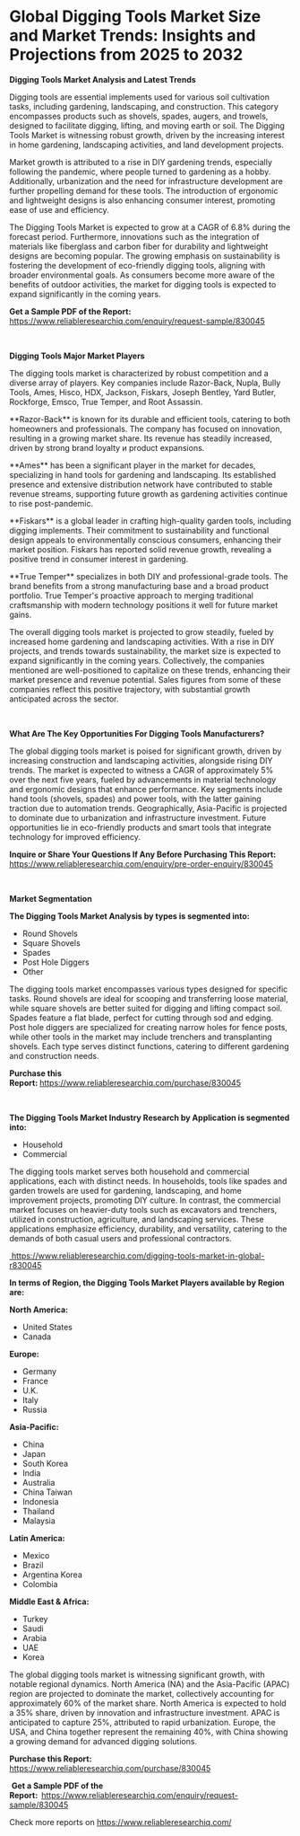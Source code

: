 <p><h1>Global Digging Tools Market Size and Market Trends: Insights and Projections from 2025 to 2032</h1></p><p><strong>Digging Tools Market Analysis and Latest Trends</strong></p>
<p><p>Digging tools are essential implements used for various soil cultivation tasks, including gardening, landscaping, and construction. This category encompasses products such as shovels, spades, augers, and trowels, designed to facilitate digging, lifting, and moving earth or soil. The Digging Tools Market is witnessing robust growth, driven by the increasing interest in home gardening, landscaping activities, and land development projects. </p><p>Market growth is attributed to a rise in DIY gardening trends, especially following the pandemic, where people turned to gardening as a hobby. Additionally, urbanization and the need for infrastructure development are further propelling demand for these tools. The introduction of ergonomic and lightweight designs is also enhancing consumer interest, promoting ease of use and efficiency.</p><p>The Digging Tools Market is expected to grow at a CAGR of 6.8% during the forecast period. Furthermore, innovations such as the integration of materials like fiberglass and carbon fiber for durability and lightweight designs are becoming popular. The growing emphasis on sustainability is fostering the development of eco-friendly digging tools, aligning with broader environmental goals. As consumers become more aware of the benefits of outdoor activities, the market for digging tools is expected to expand significantly in the coming years.</p></p>
<p><strong>Get a Sample PDF of the Report:&nbsp;</strong> <a href="https://www.reliableresearchiq.com/enquiry/request-sample/830045?utm_campaign=2396&utm_medium=2&utm_source=Github&utm_content=ia&utm_term=18022025&utm_id=digging-tools">https://www.reliableresearchiq.com/enquiry/request-sample/830045</a></p>
<p>&nbsp;</p>
<p><strong>Digging Tools Major Market Players</strong></p>
<p><p>The digging tools market is characterized by robust competition and a diverse array of players. Key companies include Razor-Back, Nupla, Bully Tools, Ames, Hisco, HDX, Jackson, Fiskars, Joseph Bentley, Yard Butler, Rockforge, Emsco, True Temper, and Root Assassin. </p><p>**Razor-Back** is known for its durable and efficient tools, catering to both homeowners and professionals. The company has focused on innovation, resulting in a growing market share. Its revenue has steadily increased, driven by strong brand loyalty и product expansions.</p><p>**Ames** has been a significant player in the market for decades, specializing in hand tools for gardening and landscaping. Its established presence and extensive distribution network have contributed to stable revenue streams, supporting future growth as gardening activities continue to rise post-pandemic.</p><p>**Fiskars** is a global leader in crafting high-quality garden tools, including digging implements. Their commitment to sustainability and functional design appeals to environmentally conscious consumers, enhancing their market position. Fiskars has reported solid revenue growth, revealing a positive trend in consumer interest in gardening.</p><p>**True Temper** specializes in both DIY and professional-grade tools. The brand benefits from a strong manufacturing base and a broad product portfolio. True Temper's proactive approach to merging traditional craftsmanship with modern technology positions it well for future market gains.</p><p>The overall digging tools market is projected to grow steadily, fueled by increased home gardening and landscaping activities. With a rise in DIY projects, and trends towards sustainability, the market size is expected to expand significantly in the coming years. Collectively, the companies mentioned are well-positioned to capitalize on these trends, enhancing their market presence and revenue potential. Sales figures from some of these companies reflect this positive trajectory, with substantial growth anticipated across the sector.</p></p>
<p>&nbsp;</p>
<p><strong>What Are The Key Opportunities For Digging Tools Manufacturers?</strong></p>
<p><p>The global digging tools market is poised for significant growth, driven by increasing construction and landscaping activities, alongside rising DIY trends. The market is expected to witness a CAGR of approximately 5% over the next five years, fueled by advancements in material technology and ergonomic designs that enhance performance. Key segments include hand tools (shovels, spades) and power tools, with the latter gaining traction due to automation trends. Geographically, Asia-Pacific is projected to dominate due to urbanization and infrastructure investment. Future opportunities lie in eco-friendly products and smart tools that integrate technology for improved efficiency.</p></p>
<p><strong>Inquire or Share Your Questions If Any Before Purchasing This Report:</strong> <a href="https://www.reliableresearchiq.com/enquiry/pre-order-enquiry/830045?utm_campaign=2396&utm_medium=2&utm_source=Github&utm_content=ia&utm_term=18022025&utm_id=digging-tools">https://www.reliableresearchiq.com/enquiry/pre-order-enquiry/830045</a></p>
<p>&nbsp;</p>
<p><strong>Market Segmentation</strong></p>
<p><strong>The Digging Tools Market Analysis by types is segmented into:</strong></p>
<p><ul><li>Round Shovels</li><li>Square Shovels</li><li>Spades</li><li>Post Hole Diggers</li><li>Other</li></ul></p>
<p><p>The digging tools market encompasses various types designed for specific tasks. Round shovels are ideal for scooping and transferring loose material, while square shovels are better suited for digging and lifting compact soil. Spades feature a flat blade, perfect for cutting through sod and edging. Post hole diggers are specialized for creating narrow holes for fence posts, while other tools in the market may include trenchers and transplanting shovels. Each type serves distinct functions, catering to different gardening and construction needs.</p></p>
<p><strong>Purchase this Report:&nbsp;</strong><a href="https://www.reliableresearchiq.com/purchase/830045?utm_campaign=2396&utm_medium=2&utm_source=Github&utm_content=ia&utm_term=18022025&utm_id=digging-tools">https://www.reliableresearchiq.com/purchase/830045</a></p>
<p>&nbsp;</p>
<p><strong>The Digging Tools Market Industry Research by Application is segmented into:</strong></p>
<p><ul><li>Household</li><li>Commercial</li></ul></p>
<p><p>The digging tools market serves both household and commercial applications, each with distinct needs. In households, tools like spades and garden trowels are used for gardening, landscaping, and home improvement projects, promoting DIY culture. In contrast, the commercial market focuses on heavier-duty tools such as excavators and trenchers, utilized in construction, agriculture, and landscaping services. These applications emphasize efficiency, durability, and versatility, catering to the demands of both casual users and professional contractors.</p></p>
<p><a href="https://www.reliableresearchiq.com/digging-tools-market-in-global-r830045?utm_campaign=2396&utm_medium=2&utm_source=Github&utm_content=ia&utm_term=18022025&utm_id=digging-tools">&nbsp;https://www.reliableresearchiq.com/digging-tools-market-in-global-r830045</a></p>
<p><strong>In terms of Region, the Digging Tools Market Players available by Region are:</strong></p>
<p>
    <p> <strong> North America: </strong>
        <ul>
            <li>United States</li>
            <li>Canada</li>
        </ul>
        </p> 
    <p> <strong> Europe: </strong>
        <ul>
            <li>Germany</li>
            <li>France</li>
            <li>U.K.</li>
            <li>Italy</li>
            <li>Russia</li>
        </ul>
        </p> 
    <p> <strong> Asia-Pacific: </strong>
        <ul>
            <li>China</li>
            <li>Japan</li>
            <li>South Korea</li>
            <li>India</li>
            <li>Australia</li>
            <li>China Taiwan</li>
            <li>Indonesia</li>
            <li>Thailand</li>
            <li>Malaysia</li>
        </ul>
        </p> 
    <p> <strong> Latin America: </strong>
        <ul>
            <li>Mexico</li>
            <li>Brazil</li>
            <li>Argentina Korea</li>
            <li>Colombia</li>
        </ul>
        </p> 
    <p> <strong> Middle East & Africa: </strong>
        <ul>
            <li>Turkey</li>
            <li>Saudi</li>
            <li>Arabia</li>
            <li>UAE</li>
            <li>Korea</li>
        </ul>
    </p>
    </p>
<p><p>The global digging tools market is witnessing significant growth, with notable regional dynamics. North America (NA) and the Asia-Pacific (APAC) region are projected to dominate the market, collectively accounting for approximately 60% of the market share. North America is expected to hold a 35% share, driven by innovation and infrastructure investment. APAC is anticipated to capture 25%, attributed to rapid urbanization. Europe, the USA, and China together represent the remaining 40%, with China showing a growing demand for advanced digging solutions.</p></p>
<p><strong>Purchase this Report: </strong><a href="https://www.reliableresearchiq.com/purchase/830045?utm_campaign=2396&utm_medium=2&utm_source=Github&utm_content=ia&utm_term=18022025&utm_id=digging-tools">https://www.reliableresearchiq.com/purchase/830045</a></p>
<p>&nbsp;<strong>Get a Sample PDF of the Report:&nbsp;&nbsp;</strong><a href="https://www.reliableresearchiq.com/enquiry/request-sample/830045?utm_campaign=2396&utm_medium=2&utm_source=Github&utm_content=ia&utm_term=18022025&utm_id=digging-tools">https://www.reliableresearchiq.com/enquiry/request-sample/830045</a></p>
<p><strong></strong></p>
<p>Check more reports on <a href="https://www.reliableresearchiq.com/?utm_campaign=2396&utm_medium=2&utm_source=Github&utm_content=ia&utm_term=18022025&utm_id=digging-tools">https://www.reliableresearchiq.com/</a></p>